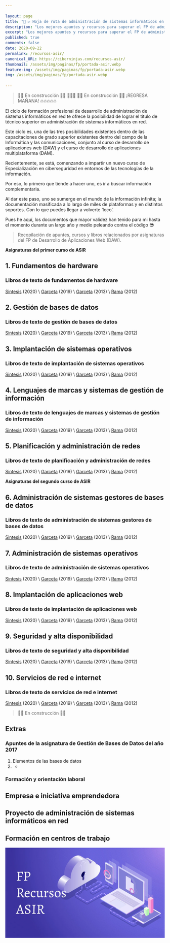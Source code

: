 ```yaml
---

layout: page
title: "🥇 ▷ Hoja de ruta de administración de sistemas informáticos en red (ASIR) y recursos para el Ciclo Formativo Superior de Informática y Comunicaciones"
description: "Los mejores apuntes y recursos para superar el FP de administración de sistemas informáticos en red."
excerpt: "Los mejores apuntes y recursos para superar el FP de administración de sistemas informáticos en red."
published: true
comments: false
date: 2020-09-22
permalink: /recursos-asir/
canonical_URL: https://ciberninjas.com/recursos-asir/
thumbnail: /assets/img/paginas/fp/portada-asir.webp
feature-img: /assets/img/paginas/fp/portada-asir.webp
img: /assets/img/paginas/fp/portada-asir.webp

---
```


> 👷‍♂️ En construcción 👷‍♂️ 🛑🛑🛑 👷‍♂️ En construcción 👷‍♂️ ¡REGRESA MAÑANA! 🔥🔥🔥🔥🔥

El ciclo de formación profesional de desarrollo de administración de sistemas informáticos en red te ofrece la posibilidad de lograr el título de técnico superior en administración de sistemas informáticos en red.

Este ciclo es, una de las tres posibilidades existentes dentro de las capacitaciones de grado superior existentes dentro del campo de la Informática y las comunicaciones, conjunto al curso de desarrollo de aplicaciones web (DAW) y el curso de desarrollo de aplicaciones multiplataforma (DAM).

Recientemente, se está, comenzando a impartir un nuevo curso de Especialización en ciberseguridad en entornos de las tecnologías de la información.

Por eso, lo primero que tiende a hacer uno, es ir a buscar información complementaria.

Al dar este paso, uno se sumerge en el mundo de la información infinita; la documentación masificada a lo largo de miles de plataformas y en distintos soportes. Con lo que puedes llegar a volverte ‘loco’.

Pues he aquí, los documentos que mayor validez han tenido para mi hasta el momento durante un largo año y medio peleando contra el código 😎

> Recopilación de apuntes, cursos y libros relacionados por asignaturas del FP de Desarrollo de Aplicaciones Web (DAW).

**Asignaturas del primer curso de ASIR**

## 1. **Fundamentos de hardware**

### **Libros de texto de fundamentos de hardware**

[Sintesis]() (2020) \ [Garceta]() (2019) \ [Garceta]() (2013) \ [Rama]() (2012)

## 2. **Gestión de bases de datos**

### **Libros de texto de gestión de bases de datos**

[Sintesis]() (2020) \ [Garceta]() (2019) \ [Garceta]() (2013) \ [Rama]() (2012)

## 3. **Implantación de sistemas operativos**

### **Libros de texto de implantación de sistemas operativos**

[Sintesis]() (2020) \ [Garceta]() (2019) \ [Garceta]() (2013) \ [Rama]() (2012)

## 4. **Lenguajes de marcas y sistemas de gestión de información**

### **Libros de texto de lenguajes de marcas y sistemas de gestión de información**

[Sintesis]() (2020) \ [Garceta]() (2019) \ [Garceta]() (2013) \ [Rama]() (2012)

## 5. **Planificación y administración de redes**

### **Libros de texto de planificación y administración de redes**

[Sintesis]() (2020) \ [Garceta]() (2019) \ [Garceta]() (2013) \ [Rama]() (2012)

**Asignaturas del segundo curso de ASIR**

## 6. **Administración de sistemas gestores de bases de datos**

### **Libros de texto de administración de sistemas gestores de bases de datos**

[Sintesis]() (2020) \ [Garceta]() (2019) \ [Garceta]() (2013) \ [Rama]() (2012)

## 7. **Administración de sistemas operativos**

### **Libros de texto de administración de sistemas operativos**

[Sintesis]() (2020) \ [Garceta]() (2019) \ [Garceta]() (2013) \ [Rama]() (2012)

## 8. **Implantación de aplicaciones web**

### **Libros de texto de implantación de aplicaciones web**

[Sintesis]() (2020) \ [Garceta]() (2019) \ [Garceta]() (2013) \ [Rama]() (2012)

## 9. **Seguridad y alta disponibilidad**

### **Libros de texto de seguridad y alta disponibilidad**

[Sintesis]() (2020) \ [Garceta]() (2019) \ [Garceta]() (2013) \ [Rama]() (2012)

## 10. **Servicios de red e internet**

### **Libros de texto de servicios de red e internet**

[Sintesis]() (2020) \ [Garceta]() (2019) \ [Garceta]() (2013) \ [Rama]() (2012)

> 👷‍♂️ En construcción 👷‍♂️

## Extras

### Apuntes de la asignatura de Gestión de Bases de Datos del año 2017 <!-- omit in toc -->

1. Elementos de las bases de datos
2. *

### **Formación y orientación laboral** <!-- omit in toc -->

## **Empresa e iniciativa emprendedora** <!-- omit in toc -->

## **Proyecto de administración de sistemas informáticos en red** <!-- omit in toc -->

## **Formación en centros de trabajo** <!-- omit in toc -->

![Hoja de ruta de administración de sistemas informáticos en red (ASIR) y recursos para el Ciclo Formativo Superior de Informática y Comunicaciones](/assets/img/paginas/fp/portada-asir.webp "Hoja de ruta de administración de sistemas informáticos en red (ASIR) y recursos para el Ciclo Formativo Superior de Informática y Comunicaciones")